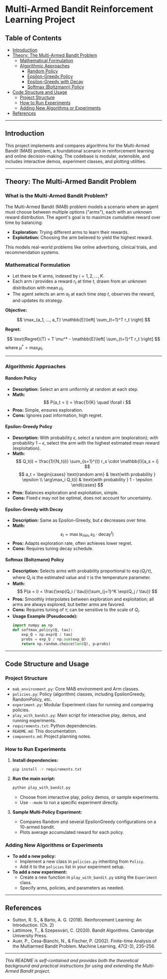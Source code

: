# Multi-Armed Bandit Reinforcement Learning Project

## Table of Contents
- [Introduction](#introduction)
- [Theory: The Multi-Armed Bandit Problem](#theory-the-multi-armed-bandit-problem)
  - [Mathematical Formulation](#mathematical-formulation)
  - [Algorithmic Approaches](#algorithmic-approaches)
    - [Random Policy](#random-policy)
    - [Epsilon-Greedy Policy](#epsilon-greedy-policy)
    - [Epsilon-Greedy with Decay](#epsilon-greedy-with-decay)
    - [Softmax (Boltzmann) Policy](#softmax-boltzmann-policy)
- [Code Structure and Usage](#code-structure-and-usage)
  - [Project Structure](#project-structure)
  - [How to Run Experiments](#how-to-run-experiments)
  - [Adding New Algorithms or Experiments](#adding-new-algorithms-or-experiments)
- [References](#references)

---

## Introduction

This project implements and compares algorithms for the Multi-Armed Bandit (MAB) problem, a foundational scenario in reinforcement learning and online decision-making. The codebase is modular, extensible, and includes interactive demos, experiment classes, and plotting utilities.

---

## Theory: The Multi-Armed Bandit Problem

### What is the Multi-Armed Bandit Problem?

The Multi-Armed Bandit (MAB) problem models a scenario where an agent must choose between multiple options ("arms"), each with an unknown reward distribution. The agent's goal is to maximize cumulative reward over time by balancing:
- **Exploration:** Trying different arms to learn their rewards.
- **Exploitation:** Choosing the arm believed to yield the highest reward.

This models real-world problems like online advertising, clinical trials, and recommendation systems.

### Mathematical Formulation

- Let there be $K$ arms, indexed by $i = 1, 2, ..., K$.
- Each arm $i$ provides a reward $r_t$ at time $t$, drawn from an unknown distribution with mean $\mu_i$.
- The agent selects an arm $a_t$ at each time step $t$, observes the reward, and updates its strategy.

**Objective:**

$$
\max_{a_1, ..., a_T} \mathbb{E}\left[ \sum_{t=1}^T r_t \right]
$$

**Regret:**

$$
\text{Regret}(T) = T \mu^* - \mathbb{E}\left[ \sum_{t=1}^T r_t \right]
$$
where $\mu^* = \max_i \mu_i$.

---

### Algorithmic Approaches

#### Random Policy
- **Description:** Select an arm uniformly at random at each step.
- **Math:**
$$
P(a_t = i) = \frac{1}{K} \quad \forall i
$$
- **Pros:** Simple, ensures exploration.
- **Cons:** Ignores past information, high regret.

#### Epsilon-Greedy Policy
- **Description:** With probability $\epsilon$, select a random arm (exploration); with probability $1-\epsilon$, select the arm with the highest estimated mean reward (exploitation).
- **Math:**
$$
Q_t(i) = \frac{1}{N_t(i)} \sum_{s=1}^{t} r_s \cdot \mathbb{I}[a_s = i]
$$
$$
a_t = \begin{cases}
\text{random arm} & \text{with probability } \epsilon \\
\arg\max_i Q_t(i) & \text{with probability } 1 - \epsilon
\end{cases}
$$
- **Pros:** Balances exploration and exploitation, simple.
- **Cons:** Fixed $\epsilon$ may not be optimal, does not account for uncertainty.

#### Epsilon-Greedy with Decay
- **Description:** Same as Epsilon-Greedy, but $\epsilon$ decreases over time.
- **Math:**
$$
\epsilon_t = \max(\epsilon_{\text{min}}, \epsilon_0 \cdot \text{decay}^t)
$$
- **Pros:** Adapts exploration rate, often achieves lower regret.
- **Cons:** Requires tuning decay schedule.

#### Softmax (Boltzmann) Policy
- **Description:** Selects arms with probability proportional to $\exp(Q_i / \tau)$, where $Q_i$ is the estimated value and $\tau$ is the temperature parameter.
- **Math:**
$$
P(a = i) = \frac{\exp(Q_i / \tau)}{\sum_{j=1}^K \exp(Q_j / \tau)}
$$
- **Pros:** Smoothly interpolates between exploration and exploitation; all arms are always explored, but better arms are favored.
- **Cons:** Requires tuning of $\tau$; can be sensitive to the scale of $Q_i$.
- **Usage Example (Pseudocode):**
  ```python
  import numpy as np
  def softmax_policy(Q, tau):
      exp_Q = np.exp(Q / tau)
      probs = exp_Q / np.sum(exp_Q)
      return np.random.choice(len(Q), p=probs)
  ```

---

## Code Structure and Usage

### Project Structure

- `mab_environment.py`: Core MAB environment and Arm classes.
- `policies.py`: Policy (algorithm) classes, including EpsilonGreedy, RandomPolicy, etc.
- `experiment.py`: Modular Experiment class for running and comparing policies.
- `play_with_bandit.py`: Main script for interactive play, demos, and running experiments.
- `requirements.txt`: Python dependencies.
- `README.md`: This documentation.
- `components.md`: Project planning notes.

### How to Run Experiments

1. **Install dependencies:**
   ```bash
   pip install -r requirements.txt
   ```
2. **Run the main script:**
   ```bash
   python play_with_bandit.py
   ```
   - Choose from interactive play, policy demos, or sample experiments.
   - Use `--mode` to run a specific experiment directly.

3. **Sample Multi-Policy Experiment:**
   - Compares Random and several EpsilonGreedy configurations on a 10-armed bandit.
   - Plots average accumulated reward for each policy.

### Adding New Algorithms or Experiments

- **To add a new policy:**
  - Implement a new class in `policies.py` inheriting from `Policy`.
  - Add it to the `policies` list in your experiment setup.
- **To add a new experiment:**
  - Create a new function in `play_with_bandit.py` using the `Experiment` class.
  - Specify arms, policies, and parameters as needed.

---

## References

- Sutton, R. S., & Barto, A. G. (2018). Reinforcement Learning: An Introduction. (Ch. 2)
- Lattimore, T., & Szepesvári, C. (2020). Bandit Algorithms. Cambridge University Press.
- Auer, P., Cesa-Bianchi, N., & Fischer, P. (2002). Finite-time Analysis of the Multiarmed Bandit Problem. Machine Learning, 47(2-3), 235–256.

---

*This README is self-contained and provides both the theoretical background and practical instructions for using and extending the Multi-Armed Bandit project.* 

